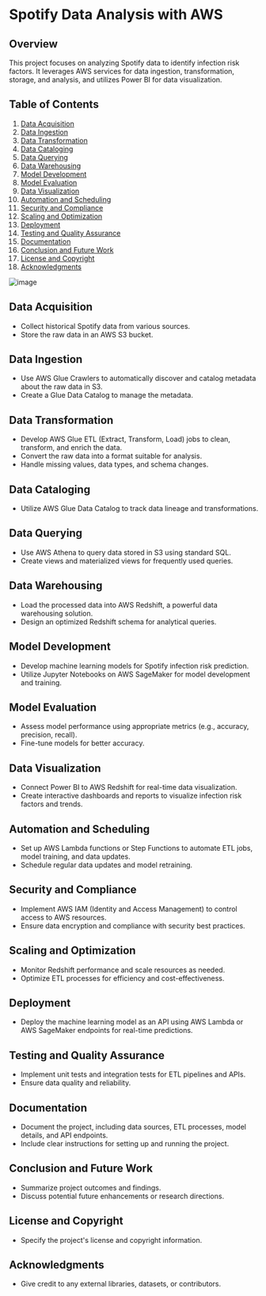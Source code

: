 # Spotify Data Analysis with AWS

## Overview

This project focuses on analyzing Spotify data to identify infection risk factors. It leverages AWS services for data ingestion, transformation, storage, and analysis, and utilizes Power BI for data visualization.

## Table of Contents

1. [Data Acquisition](#data-acquisition)
2. [Data Ingestion](#data-ingestion)
3. [Data Transformation](#data-transformation)
4. [Data Cataloging](#data-cataloging)
5. [Data Querying](#data-querying)
6. [Data Warehousing](#data-warehousing)
7. [Model Development](#model-development)
8. [Model Evaluation](#model-evaluation)
9. [Data Visualization](#data-visualization)
10. [Automation and Scheduling](#automation-and-scheduling)
11. [Security and Compliance](#security-and-compliance)
12. [Scaling and Optimization](#scaling-and-optimization)
13. [Deployment](#deployment)
14. [Testing and Quality Assurance](#testing-and-quality-assurance)
15. [Documentation](#documentation)
16. [Conclusion and Future Work](#conclusion-and-future-work)
17. [License and Copyright](#license-and-copyright)
18. [Acknowledgments](#acknowledgments)

![image](https://github.com/shrey-0407/Spofity-Data-Analysis-With-Aws/assets/72700552/a1b1c62d-40ea-496d-957e-f3ca1ad480a5)


## Data Acquisition

- Collect historical Spotify data from various sources.
- Store the raw data in an AWS S3 bucket.

## Data Ingestion

- Use AWS Glue Crawlers to automatically discover and catalog metadata about the raw data in S3.
- Create a Glue Data Catalog to manage the metadata.

## Data Transformation

- Develop AWS Glue ETL (Extract, Transform, Load) jobs to clean, transform, and enrich the data.
- Convert the raw data into a format suitable for analysis.
- Handle missing values, data types, and schema changes.

## Data Cataloging

- Utilize AWS Glue Data Catalog to track data lineage and transformations.

## Data Querying

- Use AWS Athena to query data stored in S3 using standard SQL.
- Create views and materialized views for frequently used queries.

## Data Warehousing

- Load the processed data into AWS Redshift, a powerful data warehousing solution.
- Design an optimized Redshift schema for analytical queries.

## Model Development

- Develop machine learning models for Spotify infection risk prediction.
- Utilize Jupyter Notebooks on AWS SageMaker for model development and training.

## Model Evaluation

- Assess model performance using appropriate metrics (e.g., accuracy, precision, recall).
- Fine-tune models for better accuracy.

## Data Visualization

- Connect Power BI to AWS Redshift for real-time data visualization.
- Create interactive dashboards and reports to visualize infection risk factors and trends.

## Automation and Scheduling

- Set up AWS Lambda functions or Step Functions to automate ETL jobs, model training, and data updates.
- Schedule regular data updates and model retraining.

## Security and Compliance

- Implement AWS IAM (Identity and Access Management) to control access to AWS resources.
- Ensure data encryption and compliance with security best practices.

## Scaling and Optimization

- Monitor Redshift performance and scale resources as needed.
- Optimize ETL processes for efficiency and cost-effectiveness.

## Deployment

- Deploy the machine learning model as an API using AWS Lambda or AWS SageMaker endpoints for real-time predictions.

## Testing and Quality Assurance

- Implement unit tests and integration tests for ETL pipelines and APIs.
- Ensure data quality and reliability.

## Documentation

- Document the project, including data sources, ETL processes, model details, and API endpoints.
- Include clear instructions for setting up and running the project.

## Conclusion and Future Work

- Summarize project outcomes and findings.
- Discuss potential future enhancements or research directions.

## License and Copyright

- Specify the project's license and copyright information.

## Acknowledgments

- Give credit to any external libraries, datasets, or contributors.

